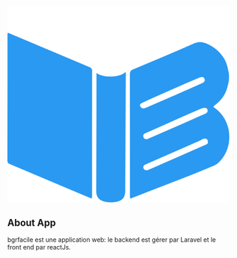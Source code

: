 <p align="center">
<a href="https://www.bgrfacile.com" target="_blank">
<img src="/public/img/logo_short_bgrfacile.png.svg" alt="logo bgrfacile">
</a>
</p>


## About App

bgrfacile est une application web: le backend est gérer par Laravel et le front end par reactJs.

